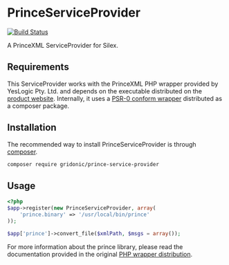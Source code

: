 PrinceServiceProvider
=====================

[![Build Status](https://travis-ci.org/gridonic/PrinceServiceProvider.png?branch=master)](https://travis-ci.org/gridonic/PrinceServiceProvider)

A PrinceXML ServiceProvider for Silex.

Requirements
------------

This ServiceProvider works with the PrinceXML PHP wrapper provided by YesLogic Pty. Ltd.
and depends on the executable distributed on the [product website](http://www.princexml.com/download). Internally, it uses a [PSR-0 conform wrapper](https://github.com/gridonic/PrinceXMLPhp) distributed as a composer package.

Installation
------------

The recommended way to install PrinceServiceProvider is through [composer](http://packagist.org).

```bash
composer require gridonic/prince-service-provider
```

Usage
-----

```php
<?php
$app->register(new PrinceServiceProvider, array(
    'prince.binary' => '/usr/local/bin/prince'
));

$app['prince']->convert_file($xmlPath, $msgs = array());
```

For more information about the prince library, please read the documentation provided
in the original [PHP wrapper distribution](http://www.princexml.com/download/wrappers).
